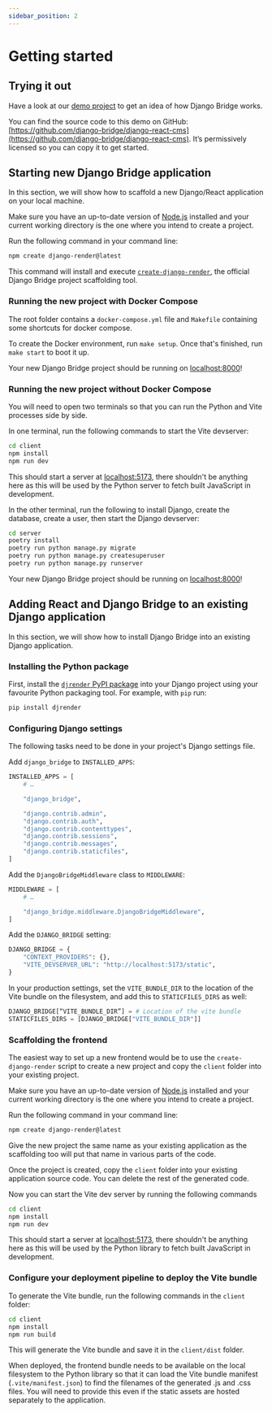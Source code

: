 ```yaml
---
sidebar_position: 2
---
```


# Getting started

## Trying it out

Have a look at our [demo project](https://demo.django-render.org) to get an idea of how Django Bridge works.

You can find the source code to this demo on GitHub: [https://github.com/django-bridge/django-react-cms](https://github.com/django-bridge/django-react-cms).
It’s permissively licensed so you can copy it to get started.

## Starting new Django Bridge application

In this section, we will show how to scaffold a new Django/React application on your local machine.

Make sure you have an up-to-date version of [Node.js](https://nodejs.org/) installed and your current working directory is the one where you intend to create a project.

Run the following command in your command line:

```sh
npm create django-render@latest
```

This command will install and execute [`create-django-render`](https://www.npmjs.com/package/create-django-render), the official Django Bridge project scaffolding tool.

### Running the new project with Docker Compose

The root folder contains a ``docker-compose.yml`` file  and ``Makefile`` containing some shortcuts for docker compose.

To create the Docker environment, run ``make setup``. Once that's finished, run ``make start`` to boot it up.

Your new Django Bridge project should be running on [localhost:8000](http://localhost:8000)!

### Running the new project without Docker Compose

You will need to open two terminals so that you can run the Python and Vite processes side by side.

In one terminal, run the following commands to start the Vite devserver:

```sh
cd client
npm install
npm run dev
```

This should start a server at [localhost:5173](http://localhost:5173), there shouldn't be anything here as this will be used by the Python server to fetch built JavaScript in development.

In the other terminal, run the following to install Django, create the database, create a user, then start the Django devserver:

```sh
cd server
poetry install
poetry run python manage.py migrate
poetry run python manage.py createsuperuser
poetry run python manage.py runserver
```

Your new Django Bridge project should be running on [localhost:8000](http://localhost:8000)!

## Adding React and Django Bridge to an existing Django application

In this section, we will show how to install Django Bridge into an existing Django application.

### Installing the Python package

First, install the [``djrender`` PyPI package](https://pypi.org/project/djrender/) into your Django project using your favourite Python packaging tool. For example, with ``pip`` run:

```sh
pip install djrender
```

### Configuring Django settings

The following tasks need to be done in your project's Django settings file.

Add ``django_bridge`` to ``INSTALLED_APPS``:

```python
INSTALLED_APPS = [
	# …

    "django_bridge",

    "django.contrib.admin",
    "django.contrib.auth",
    "django.contrib.contenttypes",
    "django.contrib.sessions",
    "django.contrib.messages",
    "django.contrib.staticfiles",
]
```

Add the ``DjangoBridgeMiddleware`` class to ``MIDDLEWARE``:

```python
MIDDLEWARE = [
    # …

    "django_bridge.middleware.DjangoBridgeMiddleware",
]
```

Add the ``DJANGO_BRIDGE`` setting:

```python
DJANGO_BRIDGE = {
    "CONTEXT_PROVIDERS": {},
    "VITE_DEVSERVER_URL": "http://localhost:5173/static",
}
```

In your production settings, set the ``VITE_BUNDLE_DIR`` to the location of the Vite bundle on the filesystem, and add this to ``STATICFILES_DIRS`` as well:

```python
DJANGO_BRIDGE[“VITE_BUNDLE_DIR”] = # Location of the vite bundle
STATICFILES_DIRS = [DJANGO_BRIDGE["VITE_BUNDLE_DIR"]]
```

### Scaffolding the frontend

The easiest way to set up a new frontend would be to use the ``create-django-render`` script to create a new project and copy the ``client`` folder into your existing project.

Make sure you have an up-to-date version of [Node.js](https://nodejs.org/) installed and your current working directory is the one where you intend to create a project.

Run the following command in your command line:

```sh
npm create django-render@latest
```

Give the new project the same name as your existing application as the scaffolding too will put that name in various parts of the code.

Once the project is created, copy the ``client`` folder into your existing application source code. You can delete the rest of the generated code.

Now you can start the Vite dev server by running the following commands

```sh
cd client
npm install
npm run dev
```

This should start a server at [localhost:5173](http://localhost:5173), there shouldn't be anything here as this will be used by the Python library to fetch built JavaScript in development.

### Configure your deployment pipeline to deploy the Vite bundle

To generate the Vite bundle, run the following commands in the ``client`` folder:

```sh
cd client
npm install
npm run build
```

This will generate the Vite bundle and save it in the ``client/dist`` folder.

When deployed, the frontend bundle needs to be available on the local filesystem to the Python library so that it can load the Vite bundle manifest (``.vite/manifest.json``) to find the filenames of the generated .js and .css files.
You will need to provide this even if the static assets are hosted separately to the application.
